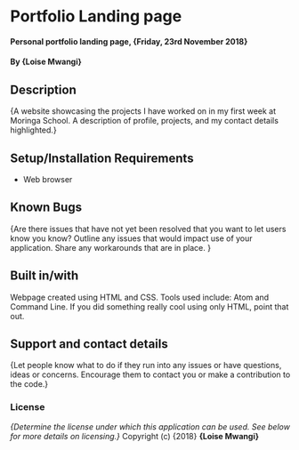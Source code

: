 # Portfolio Landing page
#### Personal portfolio landing page, {Friday, 23rd November 2018}
#### By **{Loise Mwangi}**
## Description
{A website showcasing the projects I have worked on in my first week at Moringa School. A description of profile, projects, and my contact details highlighted.}
## Setup/Installation Requirements
* Web browser
## Known Bugs
{Are there issues that have not yet been resolved that you want to let users know you know? Outline any issues that would impact use of your application. Share any workarounds that are in place. }
## Built in/with
Webpage created using HTML and CSS. Tools used include: Atom and Command Line. If you did something really cool using only HTML, point that out.
## Support and contact details
{Let people know what to do if they run into any issues or have questions, ideas or concerns.  Encourage them to contact you or make a contribution to the code.}
### License
*{Determine the license under which this application can be used.  See below for more details on licensing.}*
Copyright (c) {2018} **{Loise Mwangi}**
